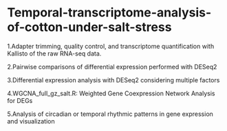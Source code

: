 # Temporal-transcriptome-analysis-of-cotton-under-salt-stress

1.Adapter trimming, quality control, and transcriptome quantification with Kallisto of the raw RNA-seq data.

2.Pairwise comparisons of differential expression performed with DESeq2

3.Differential expression analysis with DESeq2 considering multiple factors

4.WGCNA_full_gz_salt.R: Weighted Gene Coexpression Network Analysis for DEGs

5.Analysis of circadian or temporal rhythmic patterns in gene expression and visualization
